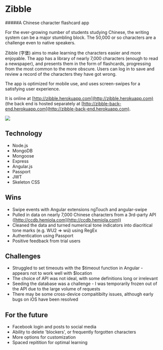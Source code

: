 # Zibble
#####A Chinese character flashcard app

For the ever-growing number of students studying Chinese, the writing system can be a major stumbling block. The 50,000 or so characters are a challenge even to native speakers.

Zibble (字堡) aims to make learning the characters easier and more enjoyable. The app has a library of nearly 7,000 characters (enough to read a newspaper), and presents them in the form of flashcards, progressing from the most common to the more obscure. Users can log in to save and review a record of the characters they have got wrong.

The app is optimized for mobile use, and uses screen-swipes for a satisfying user experience.

It is online at [http://zibble.herokuapp.com](http://zibble.herokuapp.com) (the back end is hosted separately at [http://zibble-back-end.herokuapp.com](http://zibble-back-end.herokuapp.com).

<img src="http://i.imgur.com/w3kkvuZ.png">

## Technology

* Node.js
* MongoDB
* Mongoose
* Express
* Angular.js
* Passport
* JWT
* Skeleton CSS


## Wins

* Swipe events with Angular extensions ngTouch and angular-swipe
* Pulled in data on nearly 7,000 Chinese characters from a 3rd-party API ([http://ccdb.hemiola.com](http://ccdb.hemiola.com))
* Cleaned the data and turned numerical tone indicators into diacritical tone marks (e.g. WU2 => wú) using RegEx
* Authentication using Passport
* Positive feedback from trial users

## Challenges

* Struggled to set timeouts with the $timeout function in Angular - appears not to work well with $location
* The choice of API was not ideal, with some definitions long or irrelevant
* Seeding the database was a challenge - I was temporarily frozen out of the API due to the large volume of requests
* There may be some cross-device compaitibilty issues, although early bugs on iOS have been resolved

## For the future

* Facebook login and posts to social media
* Ability to delete 'blockers', or frequently forgotten characters
* More options for customization
* Spaced repitition for optimal learning


